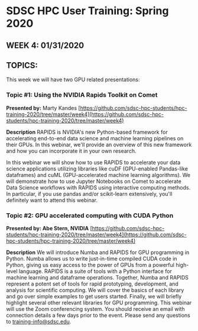 # SDSC HPC User Training:  Spring 2020
## WEEK 4: 01/31/2020

## TOPICS:
This week we will have two GPU related presentations:  
### Topic #1:  Using the NVIDIA Rapids Toolkit on Comet
**Presented by:**  Marty Kandes	
[https://github.com/sdsc-hpc-students/hpc-training-2020/tree/master/week4](https://github.com/sdsc-hpc-students/hpc-training-2020/tree/master/week4)

**Description**
RAPIDS is NVIDIA's new Python-based framework for accelerating end-to-end data science and machine learning pipelines on their GPUs. In this webinar, we'll provide an overview of this new framework and how you can incorporate it in your own research.

In this webinar we will show how to use RAPIDS to accelerate your data science applications utilizing libraries like cuDF (GPU-enabled  Pandas-like dataframes) and cuML (GPU-accelerated machine learning algorithms). We will demonstrate how to use Jupyter Notebooks on Comet to accelerate Data Science workflows with RAPIDS using interactive computing methods. In particular, if you use pandas and/or scikit-learn extensively, you'll definitely want to attend this webinar.

### Topic #2:  GPU accelerated computing with CUDA Python
**Presented by: Abe Stern, NVIDIA**
[https://github.com/sdsc-hpc-students/hpc-training-2020/tree/master/week4](https://github.com/sdsc-hpc-students/hpc-training-2020/tree/master/week4)

**Description**
We will introduce Numba and RAPIDS for GPU programming in Python.  Numba allows us to write just-in-time compiled CUDA code in Python, giving us easy access to the power of GPUs from a powerful high-level language.  RAPIDS is a suite of tools with a Python interface for machine learning and dataframe operations. Together, Numba and RAPIDS represent a potent set of tools for rapid prototyping, development, and analysis for scientific computing.  We will cover the basics of each library and go over simple examples to get users started. Finally, we will briefly highlight several other relevant libraries for GPU programming.
This webinar will use the Zoom conferencing system. You should receive an email with connection details a few days prior to the event. Please send any questions to training-info@sdsc.edu.
